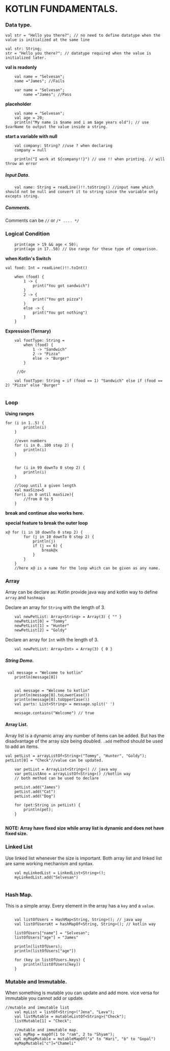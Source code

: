 # KOTLIN FUNDAMENTALS.

### Data type.

```
val str = "Hello you there?"; // no need to define datatype when the value is initialized at the same line
```

```
val str: String;
str = "Hello you there?"; // datatype required when the value is initialized later.
```

**val is readonly**
```
    val name = "Selvesan";
    name ="James"; //Fails
    
    var name = "Selvesan";
        name ="James"; //Pass
```

**placeholder**
```
    val name = "Selvesan";
    val age = 20;
    println("My name is $name and i am $age years old"); // use $varName to output the value inside a string.
```

**start a variable with null**
```
    val company: String? //use ? when declaring
    company = null
    
    println("I work at ${company!!}") // use !! when printing. // will throw an error

```

##### Input Data.
```
    val name: String = readLine()!!.toString() //input name which should not be null and convert it to string since the variable only excepts string.
```

##### Comments.
Comments can be `//` or `/* .... */`


### Logical Condition

```
    print(age > 19 && age < 50);
    print(age in 17..50) // Use range for these type of comparison.
```

**when Kotlin's Switch**
```
val food: Int = readLine()!!.toInt()

    when (food) {
        1 -> {
            print("You got sandwich")
        }
        2 -> {
            print("You got pizza")
        }
        else -> {
            print("You got nothing")
        }
    }
```
**Expression (Ternary)**
```
    val footType: String =
        when (food) {
            1 -> "Sandwich"
            2 -> "Pizza"
            else -> "Burger"
        }
     
     //Or 
     
    val footType: String = if (food == 1) "Sandwich" else if (food == 2) "Pizza" else "Burger"   
        
```

### Loop

**Using ranges**
```
for (i in 1..5) {
        println(i)
    }

    //even numbers
    for (i in 0..100 step 2) {
        println(i)
    }


    for (i in 99 downTo 0 step 2) {
        println(i)
    }
    
    //loop until a given length
    val maxSize=5
    for(i in 0 until maxSize){
        //from 0 to 5
    }
```
**break and continue also works here.**

**special feature to break the outer loop**
```
x@ for (i in 10 downTo 0 step 2) {
        for (j in 10 downTo 0 step 2) {
            println(j)
            if (j == 6) {
                break@x
            }
        }
    }
    //here x@ is a name for the loop which can be given as any name.
```



### Array
Array can be declare as: Kotlin provide java way and kotlin way to define `array` and `hashmaps`  

Declare an array for `String` with the length of 3.
```
    val newPetList: Array<String> = Array(3) { "" }
    newPetList[0] = "Tommy"
    newPetList[1] = "Hunter"
    newPetList[2] = "Goldy"
```
Declare an array for `Int` with the length of 3.
```
    val newPetList: Array<Int> = Array(3) { 0 }
```

##### String Demo.
```
 val message = "Welcome to kotlin"
    println(message[0])
    
    
    val message = "Welcome to kotlin"
    println(message[0].toLowerCase())
    println(message[0].toUpperCase())
    val parts: List<String> = message.split(' ')

    message.contains("Welcome") // true

```


#### Array List.
Array list is a dynamic array any number of items can be added. But has the disadvantage of the array size being doubled.
`.add` method should be used to add an items.

```
val petList = arrayListOf<String>("Tommy", "Hunter", "Goldy");
petList[0] = "Check"//value can be updated.

```

```
    var petList = ArrayList<String>() // java way
    var petListAno = arrayListOf<String>() //kotlin way
    // both method can be used to declare

    petList.add("James")
    petList.add("Cat")
    petList.add("Dog")

    for (pet:String in petList) {
        println(pet);
    }
    
```

**NOTE: Array have fixed size while array list is dynamic and does not have fixed size.**

### Linked List
Use linked list whenever the size is important. Both array list and linked list are same working mechanism and syntax.

```
    val myLinkedList = LinkedList<String>();
    myLinkedList.add("Selvesan")
        
```


### Hash Map.
This is a simple array. Every element in the array has a `key` and a `value`.
```

    val listOfUsers = HashMap<String, String>(); // java way
    val listOfUsersKt = hashMapOf<String, String>(); // kotlin way
    
    listOfUsers["name"] = "Selvesan";
    listOfUsers["age"] = "James"

    println(listOfUsers);
    println(listOfUsers["age"])
```

```
    for (key in listOfUsers.keys) {
        println(listOfUsers[key])
    }
```

### Mutable and Immutable.
When something is mutable you can update and add more. vice versa for immutable you cannot add or update.
```
//mutable and immutable list
    val myList = listOf<String>("Jena", "Lava");
    val listMutable = mutableListOf<String>("Check");
    listMutable[1] = "Check";
```

```
    //mutable and immutable map.
    val myMap = mapOf(1 to "ram", 2 to "Shyam");
    val myMapMutable = mutableMapOf("a" to "Hari", "b" to "Gopal")
    myMapMutable["c"]="Chameli"
```